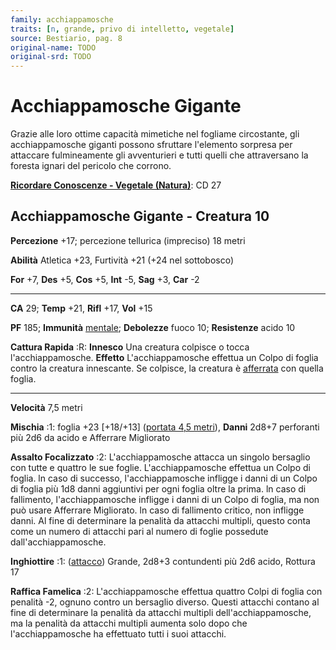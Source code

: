 ```yaml
---
family: acchiappamosche
traits: [n, grande, privo di intelletto, vegetale]
source: Bestiario, pag. 8
original-name: TODO
original-srd: TODO
---
```


# Acchiappamosche Gigante

Grazie alle loro ottime capacità mimetiche nel fogliame circostante, gli
acchiappamosche giganti possono sfruttare l'elemento sorpresa per attaccare
fulmineamente gli avventurieri e tutti quelli che attraversano la foresta ignari
del pericolo che corrono.

**[Ricordare Conoscenze - Vegetale (Natura)](/azioni/ricordare-conoscenze)**: CD
27

## Acchiappamosche Gigante - Creatura 10

**Percezione** +17; percezione tellurica (impreciso) 18 metri

**Abilità** Atletica +23, Furtività +21 (+24 nel sottobosco)

**For** +7, **Des** +5, **Cos** +5, **Int** -5, **Sag** +3, **Car** -2

---

**CA** 29; **Temp** +21, **Rifl** +17, **Vol** +15

**PF** 185; **Immunità** [mentale](/tratti/mentale); **Debolezze** fuoco 10;
**Resistenze** acido 10

**Cattura Rapida** :R: **Innesco** Una creatura colpisce o tocca
l'acchiappamosche. **Effetto** L'acchiappamosche effettua un Colpo di foglia
contro la creatura innescante. Se colpisce, la creatura è
[afferrata](/condizioni/afferrato) con quella foglia.

---

**Velocità** 7,5 metri

**Mischia** :1: foglia +23 \[+18/+13] ([portata 4,5 metri](/tratti/portata)),
**Danni** 2d8+7 perforanti più 2d6 da acido e Afferrare Migliorato

**Assalto Focalizzato** :2: L'acchiappamosche attacca un singolo bersaglio con
tutte e quattro le sue foglie. L'acchiappamosche effettua un Colpo di foglia. ln
caso di successo, l'acchiappamosche infligge i danni di un Colpo di foglia più
1d8 danni aggiuntivi per ogni foglia oltre la prima. ln caso di fallimento,
l'acchiappamosche infligge i danni di un Colpo di foglia, ma non può usare
Afferrare Migliorato. ln caso di fallimento critico, non infligge danni. Al fine
di determinare la penalità da attacchi multipli, questo conta come un numero di
attacchi pari al numero di foglie possedute dall'acchiappamosche.

**Inghiottire** :1: ([attacco](/tratti/attacco)) Grande, 2d8+3 contundenti più
2d6 acido, Rottura 17

**Raffica Famelica** :2: L'acchiappamosche effettua quattro Colpi di foglia con
penalità -2, ognuno contro un bersaglio diverso. Questi attacchi contano al fine
di determinare la penalità da attacchi multipli dell'acchiappamosche, ma la
penalità da attacchi multipli aumenta solo dopo che l'acchiappamosche ha
effettuato tutti i suoi attacchi.
